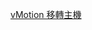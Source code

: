 [vMotion 移轉主機](%E8%99%9B%E6%93%AC%E5%8C%96%E6%87%89%E7%94%A8%E5%B9%B3%E5%8F%B0/%E8%99%9B%E6%93%AC%E5%8C%96%E6%87%89%E7%94%A8%E5%B9%B3%E5%8F%B0%E9%83%A8%E7%BD%B2%20-%2011%20%E8%99%9B%E6%93%AC%E6%A9%9F%E5%99%A8%E7%A7%BB%E8%BD%89.md#vMotion%20%E7%A7%BB%E8%BD%89%E4%B8%BB%E6%A9%9F)
